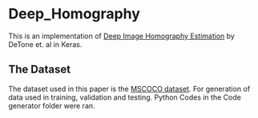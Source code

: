 # Deep_Homography
This is an implementation of <a href="https://arxiv.org/pdf/1606.03798.pdf">Deep Image Homography Estimation</a> by DeTone et. al in Keras.
## The Dataset
The dataset used in this paper is the <a href="http://cocodataset.org/#download">MSCOCO dataset</a>. For generation of data used in training, validation and testing. Python Codes in the Code generator folder were ran.
